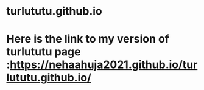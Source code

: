 # turlututu.github.io
# Here is the link to my version of turlututu page :https://nehaahuja2021.github.io/turlututu.github.io/
